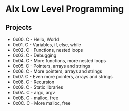 # Alx Low Level Programming

## Projects

-   0x00. C - Hello, World
-   0x01. C - Variables, if, else, while
-   0x02. C - Functions, nested loops
-   0x03. C - Debugging
-   0x04. C - More functions, more nested loops
-   0x05. C - Pointers, arrays and strings
-   0x06. C - More pointers, arrays and strings
-   0x07. C - Even more pointers, arrays and strings
-   0x08. C - Recursion
-   0x09. C - Static libraries
-   0x0A. C - argc, argv
-   0x0B. C - malloc, free
-   0x0C. C - More malloc, free
